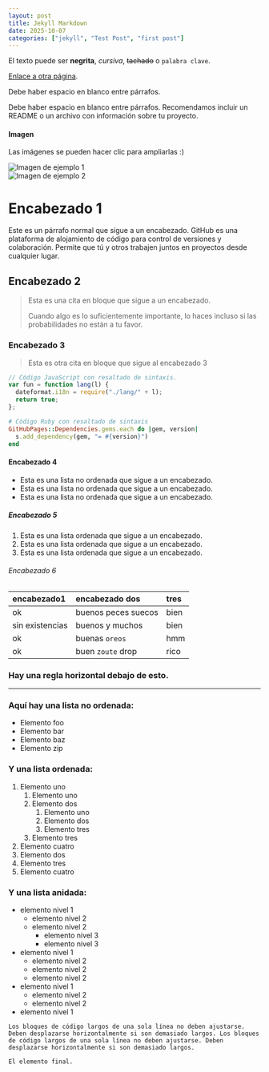 ```yaml
---
layout: post
title: Jekyll Markdown
date: 2025-10-07
categories: ["jekyll", "Test Post", "first post"]
---
```


El texto puede ser **negrita**, _cursiva_, ~~tachado~~ o `palabra clave`.

[Enlace a otra página](./another-page.html).

Debe haber espacio en blanco entre párrafos.

Debe haber espacio en blanco entre párrafos. Recomendamos incluir un README o un archivo con información sobre tu proyecto.

#### Imagen

Las imágenes se pueden hacer clic para ampliarlas :)

![Imagen de ejemplo 1](https://picsum.photos/1366/768)  
![Imagen de ejemplo 2](https://picsum.photos/1200/400)

# Encabezado 1

Este es un párrafo normal que sigue a un encabezado. GitHub es una plataforma de alojamiento de código para control de versiones y colaboración. Permite que tú y otros trabajen juntos en proyectos desde cualquier lugar.

## Encabezado 2

> Esta es una cita en bloque que sigue a un encabezado.
>
> Cuando algo es lo suficientemente importante, lo haces incluso si las probabilidades no están a tu favor.

### Encabezado 3

> Esta es otra cita en bloque que sigue al encabezado 3

```js
// Código JavaScript con resaltado de sintaxis.
var fun = function lang(l) {
  dateformat.i18n = require("./lang/" + l);
  return true;
};
```

```ruby
# Código Ruby con resaltado de sintaxis
GitHubPages::Dependencies.gems.each do |gem, version|
  s.add_dependency(gem, "= #{version}")
end
```

#### Encabezado 4

- Esta es una lista no ordenada que sigue a un encabezado.
- Esta es una lista no ordenada que sigue a un encabezado.
- Esta es una lista no ordenada que sigue a un encabezado.

##### Encabezado 5

1.  Esta es una lista ordenada que sigue a un encabezado.
2.  Esta es una lista ordenada que sigue a un encabezado.
3.  Esta es una lista ordenada que sigue a un encabezado.

###### Encabezado 6

| encabezado1     | encabezado dos      | tres |
| :-------------- | :------------------ | :--- |
| ok              | buenos peces suecos | bien |
| sin existencias | buenos y muchos     | bien |
| ok              | buenas `oreos`      | hmm  |
| ok              | buen `zoute` drop   | rico |

### Hay una regla horizontal debajo de esto.

---

### Aquí hay una lista no ordenada:

- Elemento foo
- Elemento bar
- Elemento baz
- Elemento zip

### Y una lista ordenada:

1.  Elemento uno
    1.  Elemento uno
    1.  Elemento dos
        1.  Elemento uno
        1.  Elemento dos
        1.  Elemento tres
    1.  Elemento tres
1.  Elemento cuatro
1.  Elemento dos
1.  Elemento tres
1.  Elemento cuatro

### Y una lista anidada:

- elemento nivel 1
  - elemento nivel 2
  - elemento nivel 2
    - elemento nivel 3
    - elemento nivel 3
- elemento nivel 1
  - elemento nivel 2
  - elemento nivel 2
  - elemento nivel 2
- elemento nivel 1
  - elemento nivel 2
  - elemento nivel 2
- elemento nivel 1

```
Los bloques de código largos de una sola línea no deben ajustarse. Deben desplazarse horizontalmente si son demasiado largos. Los bloques de código largos de una sola línea no deben ajustarse. Deben desplazarse horizontalmente si son demasiado largos.
```

```
El elemento final.
```
